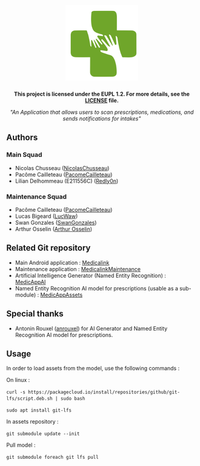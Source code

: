 <h1 align="center">
  <img src="logo_medicalink.png" alt="Medicalink" height="200">
  <br />
</h1>

<p align="center"><b>This project is licensed under the EUPL 1.2. For more details, see the <a href="LICENSE.md">LICENSE</a> file.</b></p>
<p align="center"><i>"An Application that allows users to scan prescriptions, medications, and sends notifications for intakes"</i></p>


## Authors
### Main Squad
* Nicolas Chusseau ([NicolasChusseau](https://github.com/NicolasChusseau))
* Pacôme Cailleteau ([PacomeCailleteau](https://github.com/PacomeCailleteau))
* Lilian Delhommeau (E211556C) ([Redly0n](https://github.com/Redly0n))
### Maintenance Squad
* Pacôme Cailleteau ([PacomeCailleteau](https://github.com/PacomeCailleteau))
* Lucas Bigeard ([LucWaw](https://github.com/LucWaw))
* Swan Gonzales ([SwanGonzales](https://github.com/SwanGon))
* Arthur Osselin ([Arthur Osselin](https://github.com/tuturita))
## Related Git repository
* Main Android application : [Medicalink](https://gitlab.univ-nantes.fr/E211556C/sae_medicalink#----)
* Maintenance application : [MedicalinkMaintenance](https://github.com/LucWaw/MedicalinkMaintenance)
* Artificial Intelligence Generator (Named Entity Recognition) : [MedicAppAI](https://github.com/anrouxel/MedicAppAI#----)
* Named Entity Recognition AI model for prescriptions (usable as a sub-module) : [MedicAppAssets](https://gitlab.univ-nantes.fr/E213726L/MedicAppAssets.git)

## Special thanks
* Antonin Rouxel ([anrouxel](https://github.com/anrouxel)) for AI Generator and Named Entity Recognition AI model for prescriptions.


## Usage

In order to load assets from the model, use the following commands :

On linux :

```curl -s https://packagecloud.io/install/repositories/github/git-lfs/script.deb.sh | sudo bash```

```sudo apt install git-lfs```


In assets repository :

```git submodule update --init```


Pull model :

```git submodule foreach git lfs pull```
